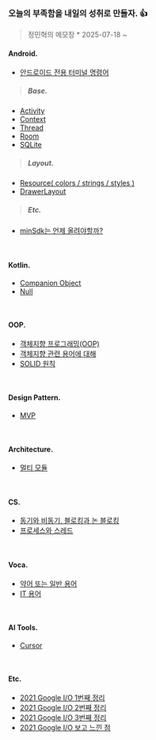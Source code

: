 ### 오늘의 부족함을 내일의 성취로 만들자. 👍
> 정민혁의 메모장 * 2025-07-18 ~

#### Android.
* [안드로이드 전용 터미널 명령어](android/terminal-command.md)

> ##### Base.
* [Activity](android/base/activity.md)
* [Context](android/base/context.md)
* [Thread](android/base/thread.md)
* [Room](android/base/room.md)
* [SQLite](android/base/sqlite.md)

> ##### Layout.
* [Resource( colors / strings / styles )](android/layout/resource.md)
* [DrawerLayout](android/layout/drawerlayout.md)

> ##### Etc.
* [minSdk는 언제 올려야할까?](android/etc/minsdk.md)

<br>

#### Kotlin.
* [Companion Object](kotlin/companion-object.md)
* [Null](kotlin/null.md)

<br>

#### OOP.
* [객체지향 프로그래밍(OOP)](oop/oop.md)
* [객체지향 관련 용어에 대해](oop/oop_basic_keyword.md)
* [SOLID 원칙](oop/solid.md)

<br>

#### Design Pattern.
* [MVP](design-pattern/mvp.md)

<br>

#### Architecture.
* [멀티 모듈](architecture/multi-module.md)

<br>

#### CS.
* [동기와 비동기, 블로킹과 논 블로킹](cs/synchronous_asynchronous.md)
* [프로세스와 스레드](cs/process_thread.md)

<br>

#### Voca.
* [약어 또는 일반 용어](voca/terminologies.md)
* [IT 용어](voca/it-terminologies.md)

<br>

#### AI Tools.
* [Cursor](ai-tools/cursor.md)


<br>

#### Etc.
* [2021 Google I/O 1번째 정리](etc/IO_1.md)
* [2021 Google I/O 2번째 정리](etc/IO_2.md)
* [2021 Google I/O 3번째 정리](etc/IO_3.md)
* [2021 Google I/O 보고 느낀 점](etc/IO_4.md)